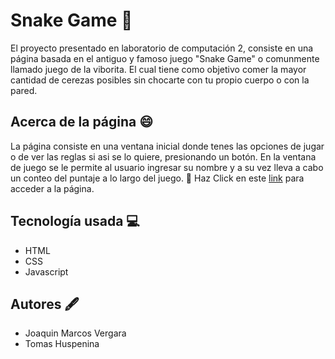 # Snake Game :snake:
El proyecto presentado en laboratorio de computación 2, consiste en una página basada en el antiguo y famoso juego "Snake Game" o comunmente llamado juego de la viborita. El cual tiene como objetivo comer la mayor cantidad de cerezas posibles sin chocarte con tu propio cuerpo o con la pared. 

## Acerca de la página :smile:
La página consiste en una ventana inicial donde tenes las opciones de jugar o de ver las reglas si asi se lo quiere, presionando un botón. En la ventana de juego se le permite al usuario ingresar su nombre y a su vez lleva a cabo un conteo del puntaje a lo largo del juego. 
:pushpin: Haz Click en este [link](https://ucc-labcompu2.github.io/proyecto2023-marcos-huspenina/Proyecto/index.html) para acceder a la página. 

## Tecnología usada :computer:
-  HTML
-  CSS
-  Javascript

## Autores :fountain_pen:
- Joaquin Marcos Vergara
- Tomas Huspenina
